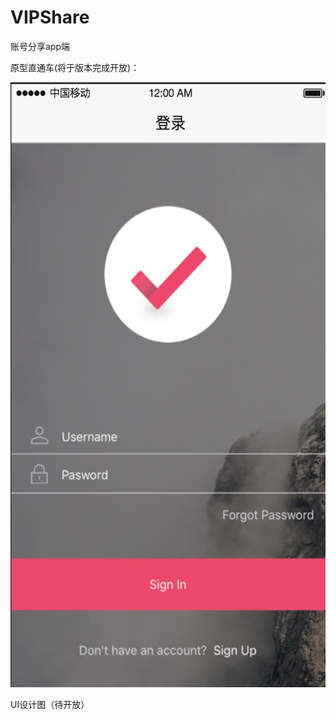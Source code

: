 # VIPShare
账号分享app端

原型直通车(将于版本完成开放)：

[<img src="./preview.png" width="515" height="968" alt="请点击这里进入原型" />](https://modao.cc/app/diQdUHoEFXmK0cgrztJE3ItHFiwO3kV)

UI设计图（待开放）
